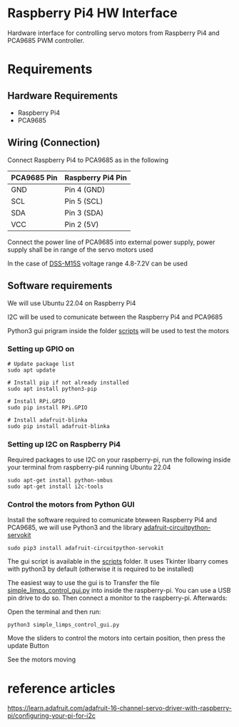 # Raspberry Pi4 HW Interface

Hardware interface for controlling servo motors from Raspberry Pi4 and PCA9685 PWM controller.

# Requirements

## Hardware Requirements

- Raspberry Pi4
- PCA9685

## Wiring (Connection)

Connect Raspberry Pi4 to PCA9685 as in the following

| PCA9685 Pin | Raspberry Pi4 Pin |
|-------------|-------------------|
| GND         | Pin 4 (GND)       |
| SCL         | Pin 5 (SCL)       |
| SDA         | Pin 3 (SDA)       |
| VCC         | Pin 2 (5V)        |


Connect the power line of PCA9685 into external power supply, power supply shall be in range of the servo motors used

In the case of [DSS-M15S](https://www.dfrobot.com/product-1709.html) voltage range 4.8-7.2V can be used

## Software requirements

We will use Ubuntu 22.04 on Raspberry Pi4

I2C will be used to comunicate between the Raspberry Pi4 and PCA9685 

Python3 gui prigram inside the folder [scripts](./rpi4_hw_interface/scripts) will be used to test the motors

### Setting up GPIO on 

```
# Update package list
sudo apt update

# Install pip if not already installed
sudo apt install python3-pip

# Install RPi.GPIO
sudo pip install RPi.GPIO

# Install adafruit-blinka
sudo pip install adafruit-blinka
```

### Setting up I2C on Raspberry Pi4

Required packages to use I2C on your raspberry-pi, run the following inside your terminal from raspberry-pi4 running Ubuntu 22.04

```
sudo apt-get install python-smbus
sudo apt-get install i2c-tools
```

### Control the motors from Python GUI


Install the software required to comunicate bteween Raspberry Pi4 and PCA9685, we will use Python3 and the library [adafruit-circuitpython-servokit](https://pypi.org/project/adafruit-circuitpython-servokit/)


```
sudo pip3 install adafruit-circuitpython-servokit
```

The gui script is available in the [scripts](./rpi4_hw_interface/scripts) folder. It uses Tkinter libarry comes with python3 by default (otherwise it is required to be installed)

The easiest way to use the gui is to Transfer the file [simple_limps_control_gui.py](./rpi4_hw_interface/scripts/simple_limps_control_gui.py) into inside the raspberry-pi. You can use a USB pin drive to do so. Then connect a monitor to the raspberry-pi. Afterwards:

Open the terminal and then run:

```
python3 simple_limps_control_gui.py
```

Move the sliders to control the motors into certain position, then press the update Button

See the motors moving

# reference articles

https://learn.adafruit.com/adafruit-16-channel-servo-driver-with-raspberry-pi/configuring-your-pi-for-i2c

